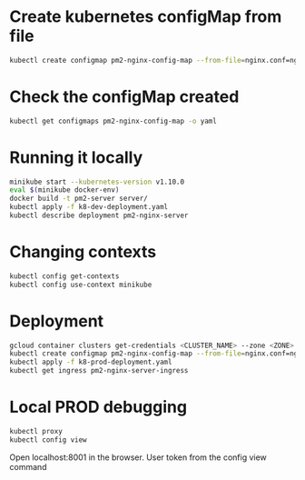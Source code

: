 

# Create kubernetes configMap from file
```bash
kubectl create configmap pm2-nginx-config-map --from-file=nginx.conf=nginx/nginx.conf
```

# Check the configMap created
```bash
kubectl get configmaps pm2-nginx-config-map -o yaml
```

# Running it locally
```bash
minikube start --kubernetes-version v1.10.0
eval $(minikube docker-env)
docker build -t pm2-server server/
kubectl apply -f k8-dev-deployment.yaml
kubectl describe deployment pm2-nginx-server
```

# Changing contexts
```bash
kubectl config get-contexts
kubectl config use-context minikube
```

# Deployment
```bash
gcloud container clusters get-credentials <CLUSTER_NAME> --zone <ZONE> --project <PROJECT_ID>
kubectl create configmap pm2-nginx-config-map --from-file=nginx.conf=nginx/nginx.conf
kubectl apply -f k8-prod-deployment.yaml
kubectl get ingress pm2-nginx-server-ingress
```


# Local PROD debugging
```bash
kubectl proxy
kubectl config view
```
Open localhost:8001 in the browser. User token from the config view command